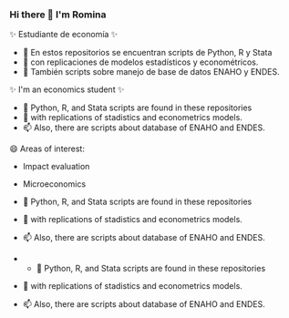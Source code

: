 ### Hi there 👋 I'm Romina 

✨ Estudiante de economía ✨

- 🔭 En estos repositorios se encuentran scripts de Python, R y Stata
- 🌱 con replicaciones de modelos estadísticos y econométricos. 
- 👯 También scripts sobre manejo de base de datos ENAHO y ENDES.

✨ I'm an economics student ✨

- 🤔 Python, R, and Stata scripts are found in these repositories
- 💬 with replications of stadistics and econometrics models.
- 📫 Also, there are scripts about database of ENAHO and ENDES.


😄 Areas of interest:
- Impact evaluation
- Microeconomics

- 🤔 Python, R, and Stata scripts are found in these repositories
- 💬 with replications of stadistics and econometrics models.
- 📫 Also, there are scripts about database of ENAHO and ENDES.
- - 🤔 Python, R, and Stata scripts are found in these repositories
- 💬 with replications of stadistics and econometrics models.
- 📫 Also, there are scripts about database of ENAHO and ENDES.

